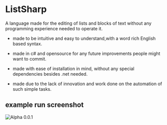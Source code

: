 # ListSharp

A language made for the editing of lists and blocks of text without any programming experience needed to operate it.

* made to be intuitive and easy to understand,with a word rich English based syntax.

* made in c# and opensource for any future improvements people might want to commit.

* made with ease of installation in mind, without any special dependencies besides .net needed.

* made due to the lack of innovation and work done on the automation of such simple tasks.

## example run screenshot

![Alpha 0.0.1](http://puu.sh/ljOng/46381c43b3.png)




